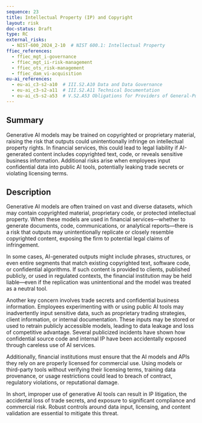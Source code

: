 ```yaml
---
sequence: 23
title: Intellectual Property (IP) and Copyright
layout: risk
doc-status: Draft
type: RC
external_risks:
  - NIST-600_2024_2-10  # NIST 600.1: Intellectual Property
ffiec_references:
  - ffiec_mgt_i-governance
  - ffiec_mgt_ii-risk-management
  - ffiec_ots_risk-management
  - ffiec_dam_vi-acquisition
eu-ai_references:
  - eu-ai_c3-s2-a10  # III.S2.A10 Data and Data Governance
  - eu-ai_c3-s2-a11  # III.S2.A11 Technical Documentation
  - eu-ai_c5-s2-a53  # V.S2.A53 Obligations for Providers of General-Purpose AI Models
---
```


## Summary

Generative AI models may be trained on copyrighted or proprietary material, raising the risk that outputs could unintentionally infringe on intellectual property rights. In financial services, this could lead to legal liability if AI-generated content includes copyrighted text, code, or reveals sensitive business information. Additional risks arise when employees input confidential data into public AI tools, potentially leaking trade secrets or violating licensing terms.

## Description

Generative AI models are often trained on vast and diverse datasets, which may contain copyrighted material, proprietary code, or protected intellectual property. When these models are used in financial services—whether to generate documents, code, communications, or analytical reports—there is a risk that outputs may unintentionally replicate or closely resemble copyrighted content, exposing the firm to potential legal claims of infringement.

In some cases, AI-generated outputs might include phrases, structures, or even entire segments that match existing copyrighted text, software code, or confidential algorithms. If such content is provided to clients, published publicly, or used in regulated contexts, the financial institution may be held liable—even if the replication was unintentional and the model was treated as a neutral tool.

Another key concern involves trade secrets and confidential business information. Employees experimenting with or using public AI tools may inadvertently input sensitive data, such as proprietary trading strategies, client information, or internal documentation. These inputs may be stored or used to retrain publicly accessible models, leading to data leakage and loss of competitive advantage. Several publicized incidents have shown how confidential source code and internal IP have been accidentally exposed through careless use of AI services.

Additionally, financial institutions must ensure that the AI models and APIs they rely on are properly licensed for commercial use. Using models or third-party tools without verifying their licensing terms, training data provenance, or usage restrictions could lead to breach of contract, regulatory violations, or reputational damage.

In short, improper use of generative AI tools can result in IP litigation, the accidental loss of trade secrets, and exposure to significant compliance and commercial risk. Robust controls around data input, licensing, and content validation are essential to mitigate this threat.


